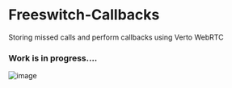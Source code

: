 # Freeswitch-Callbacks
Storing missed calls and perform callbacks using Verto WebRTC

### Work is in progress....

![image](https://user-images.githubusercontent.com/114504748/199504592-d81518f7-1971-4a8a-96c3-65dd772e5d54.png)
